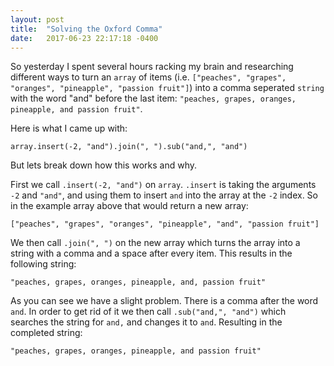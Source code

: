 ```yaml
---
layout: post
title:  "Solving the Oxford Comma"
date:   2017-06-23 22:17:18 -0400
---
```


So yesterday I spent several hours racking my brain and researching different ways to turn an `array` of items (i.e. `["peaches", "grapes", "oranges", "pineapple", "passion fruit"]`) into a comma seperated `string` with the word "and" before the last item: `"peaches, grapes, oranges, pineapple, and passion fruit"`.

Here is what I came up with:

```array.insert(-2, "and").join(", ").sub("and,", "and")```

But lets break down how this works and why.

First we call `.insert(-2, "and")` on `array`. `.insert` is taking the arguments `-2` and `"and"`, and using them to insert `and` into the array at the `-2` index. So in the example array above that would return a new array:

```["peaches", "grapes", "oranges", "pineapple", "and", "passion fruit"]```

We then call `.join(", ")` on the new array which turns the array into a string with a comma and a space after every item. This results in the following string:

```"peaches, grapes, oranges, pineapple, and, passion fruit"```

As you can see we have a slight problem. There is a comma after the word `and`. In order to get rid of it we then call `.sub("and,", "and")` which searches the string for `and,` and changes it to `and`. Resulting in the completed string:

```"peaches, grapes, oranges, pineapple, and passion fruit"```
